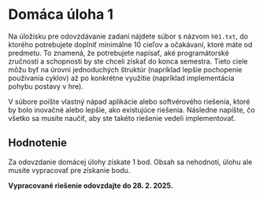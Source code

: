 # Domáca úloha 1
Na úložisku pre odovzdávanie zadaní nájdete súbor s názvom `h01.txt`, do ktorého potrebujete doplniť minimálne 10 cieľov a očakávaní, ktoré máte od predmetu. To znamená, že potrebujete napísať, aké programátorské zručnosti a schopnosti by ste chceli získať do konca semestra. Tieto ciele môžu byť na úrovni jednoduchých štruktúr (napríklad lepšie pochopenie používania cyklov) až po konkrétne využitie (napríklad implementácia pohybu postavy v hre).

V súbore poíšte vlastný nápad aplikácie alebo softvérového riešenia, ktoré by bolo inovačné alebo lepšie, ako existujúce riešenia. Následne napíšte, čo všetko sa musíte naučiť, aby ste takéto riešenie vedeli implementovať.

## Hodnotenie
Za odovzdanie domácej úlohy získate 1 bod. Obsah sa nehodnotí, úlohu ale musíte vypracovať pre získanie bodu.

**Vypracované riešenie odovzdajte do 28. 2. 2025.**
